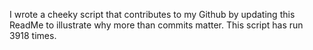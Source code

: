I wrote a cheeky script that contributes to my Github by updating this ReadMe to illustrate why more than commits matter. This script has run 3918 times.